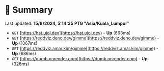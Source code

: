 # 📖 Summary
Last updated: **15/8/2024, 5:14:35 PTG "Asia/Kuala_Lumpur"**

- `GET` [https://hst.ujol.dev](https://hst.ujol.dev) - **Up** (663ms)
- `GET` [https://reddviz.deno.dev/gimme](https://reddviz.deno.dev/gimme) - **Up** (1067ms)
- `GET` [https://reddviz.amar.kim/gimme](https://reddviz.amar.kim/gimme) - **Up** (686ms)
- `GET` [https://dumb.onrender.com](https://dumb.onrender.com) - **Up** (326ms)
